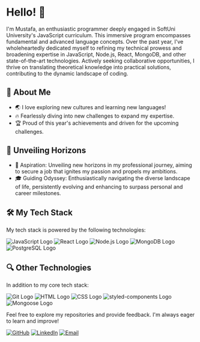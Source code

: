 


# Hello! 👋

I'm Mustafa, an enthusiastic programmer deeply engaged in SoftUni University's JavaScript curriculum. This immersive program encompasses fundamental and advanced language concepts. Over the past year, I've wholeheartedly dedicated myself to refining my technical prowess and broadening expertise in JavaScript, Node.js, React, MongoDB, and other state-of-the-art technologies. Actively seeking collaborative opportunities, I thrive on translating theoretical knowledge into practical solutions, contributing to the dynamic landscape of coding.

## 🎯 About Me
- 🌏 I love exploring new cultures and learning new languages!
- 🔥 Fearlessly diving into new challenges to expand my expertise.
- 🏆 Proud of this year's achievements and driven for the upcoming challenges.

## 🌌 Unveiling Horizons

- 🚀 Aspiration: Unveiling new horizons in my professional journey, aiming to secure a job that ignites my passion and propels my ambitions.
- 🎓 Guiding Odyssey: Enthusiastically navigating the diverse landscape of life, persistently evolving and enhancing to surpass personal and career milestones.

## 🛠️ My Tech Stack

My tech stack is powered by the following technologies:

![JavaScript Logo](https://img.shields.io/badge/JavaScript-yellow?style=for-the-badge&logo=javascript&logoColor=black)
![React Logo](https://img.shields.io/badge/React-blue?style=for-the-badge&logo=react&logoColor=white)
![Node.js Logo](https://img.shields.io/badge/Node.js-green?style=for-the-badge&logo=node.js&logoColor=white)
![MongoDB Logo](https://img.shields.io/badge/MongoDB-green?style=for-the-badge&logo=mongodb&logoColor=white)
![PostgreSQL Logo](https://img.shields.io/badge/PostgreSQL-blue?style=for-the-badge&logo=postgresql&logoColor=white)

## 🔍 Other Technologies

In addition to my core tech stack:

![Git Logo](https://img.shields.io/badge/GitHub-181717?style=for-the-badge&logo=github&logoColor=white)
![HTML Logo](https://img.shields.io/badge/HTML5-E34F26?style=for-the-badge&logo=html5&logoColor=white)
![CSS Logo](https://img.shields.io/badge/CSS3-1572B6?style=for-the-badge&logo=css3&logoColor=white)
![styled-components Logo](https://img.shields.io/badge/styled_components-DB7093?style=for-the-badge&logo=styled-components&logoColor=white)
![Mongoose Logo](https://img.shields.io/badge/Mongoose-4DB33D?style=for-the-badge&logo=mongoose&logoColor=white)

Feel free to explore my repositories and provide feedback. I'm always eager to learn and improve!

[![GitHub](https://img.shields.io/badge/GitHub-purple?style=for-the-badge&logo=github)](https://github.com/mustafadzhindzhi)
[![LinkedIn](https://img.shields.io/badge/LinkedIn-blue?style=for-the-badge&logo=linkedin)](https://www.linkedin.com/in/mustafa-dzhindzhi-2a078925b/)
[![Email](https://img.shields.io/badge/Email-red?style=for-the-badge&logo=gmail)](mailto:dzhindzhimustafa@gmail.com)
